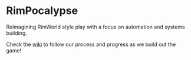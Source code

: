 # RimPocalypse

Reimagining RimWorld style play with a focus on automation and systems building.

Check the [wiki](https://github.com/cosmic-canopy-studio/rimpocalypse/wiki) to follow our process and progress as we
build
out the game!
